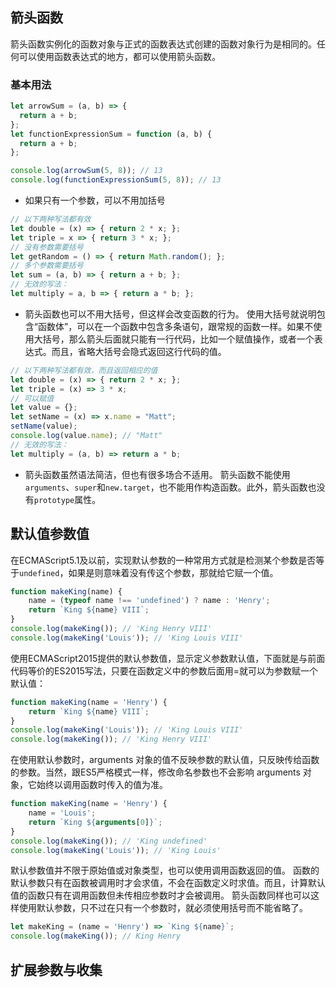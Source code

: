 ## 箭头函数
箭头函数实例化的函数对象与正式的函数表达式创建的函数对象行为是相同的。任何可以使用函数表达式的地方，都可以使用箭头函数。
### 基本用法
```javascript
let arrowSum = (a, b) => {
  return a + b;
};
let functionExpressionSum = function (a, b) {
  return a + b;
};

console.log(arrowSum(5, 8)); // 13
console.log(functionExpressionSum(5, 8)); // 13
```
- 如果只有一个参数，可以不用加括号
```javascript
// 以下两种写法都有效
let double = (x) => { return 2 * x; };
let triple = x => { return 3 * x; };
// 没有参数需要括号
let getRandom = () => { return Math.random(); };
// 多个参数需要括号
let sum = (a, b) => { return a + b; };
// 无效的写法：
let multiply = a, b => { return a * b; };
```
- 箭头函数也可以不用大括号，但这样会改变函数的行为。
使用大括号就说明包含“函数体”，可以在一个函数中包含多条语句，跟常规的函数一样。如果不使用大括号，那么箭头后面就只能有一行代码，比如一个赋值操作，或者一个表达式。而且，省略大括号会隐式返回这行代码的值。
```javascript
// 以下两种写法都有效，而且返回相应的值
let double = (x) => { return 2 * x; };
let triple = (x) => 3 * x;
// 可以赋值
let value = {};
let setName = (x) => x.name = "Matt";
setName(value);
console.log(value.name); // "Matt"
// 无效的写法：
let multiply = (a, b) => return a * b;
```
- 箭头函数虽然语法简洁，但也有很多场合不适用。
箭头函数不能使用`arguments`、`super`和`new.target`，也不能用作构造函数。此外，箭头函数也没有`prototype`属性。
## 默认值参数值
在ECMAScript5.1及以前，实现默认参数的一种常用方式就是检测某个参数是否等于`undefined`，如果是则意味着没有传这个参数，那就给它赋一个值。
```javascript
function makeKing(name) {
    name = (typeof name !== 'undefined') ? name : 'Henry';
    return `King ${name} VIII`;
}
console.log(makeKing()); // 'King Henry VIII'
console.log(makeKing('Louis')); // 'King Louis VIII'
```
使用ECMAScript2015提供的默认参数值，显示定义参数默认值，下面就是与前面代码等价的ES2015写法，只要在函数定义中的参数后面用=就可以为参数赋一个默认值：
```javascript
function makeKing(name = 'Henry') {
    return `King ${name} VIII`;
}
console.log(makeKing('Louis')); // 'King Louis VIII'
console.log(makeKing()); // 'King Henry VIII'
```
在使用默认参数时，arguments 对象的值不反映参数的默认值，只反映传给函数的参数。当然，跟ES5严格模式一样，修改命名参数也不会影响 arguments 对象，它始终以调用函数时传入的值为准。
```javascript
function makeKing(name = 'Henry') {
    name = 'Louis';
    return `King ${arguments[0]}`;
}
console.log(makeKing()); // 'King undefined'
console.log(makeKing('Louis')); // 'King Louis'
```
默认参数值并不限于原始值或对象类型，也可以使用调用函数返回的值。
函数的默认参数只有在函数被调用时才会求值，不会在函数定义时求值。而且，计算默认值的函数只有在调用函数但未传相应参数时才会被调用。
箭头函数同样也可以这样使用默认参数，只不过在只有一个参数时，就必须使用括号而不能省略了。
```javascript
let makeKing = (name = 'Henry') => `King ${name}`;
console.log(makeKing()); // King Henry
```
## 扩展参数与收集